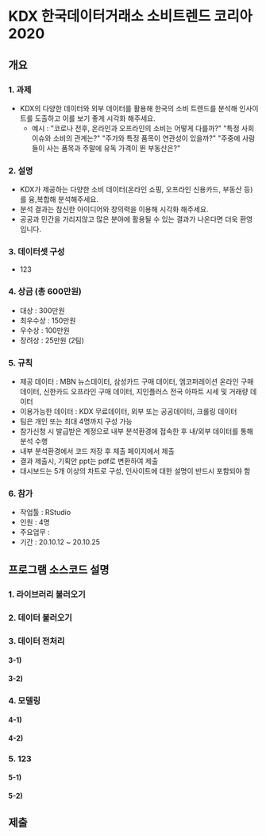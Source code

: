 # KDX 한국데이터거래소 소비트렌드 코리아 2020



## 개요

### 1. 과제
+ KDX의 다양한 데이터와 외부 데이터를 활용해 한국의 소비 트렌드를 분석해 인사이트를 도출하고 이를 보기 좋게 시각화 해주세요.
    - 예시 : "코로나 전후, 온라인과 오프라인의 소비는 어떻게 다를까?" "특정 사회 이슈와 소비의 관계는?" "주가와 특정 품목이 연관성이 있을까?" "주중에 사람들이 사는 품목과 주말에 유독 가격이 뛴 부동산은?"
	
### 2. 설명
+ KDX가 제공하는 다양한 소비 데이터(온라인 쇼핑, 오프라인 신용카드, 부동산 등)를 융,복합해 분석해주세요.
+ 분석 결과는 참신한 아이디어와 창의력을 이용해 시각화 해주세요.
+ 공공과 민간을 가리지않고 많은 분야에 활용될 수 있는 결과가 나온다면 더욱 환영입니다.

### 3. 데이터셋 구성 
+ 123

### 4. 상금 (총 600만원)
+ 대상 : 300만원
+ 최우수상 : 150만원
+ 우수상 : 100만원
+ 장려상 : 25만원 (2팀)

### 5. 규칙 
+ 제공 데이터 : MBN 뉴스데이터, 삼성카드 구매 데이터, 엠코퍼레이션 온라인 구매 데이터, 신한카드 오프라인 구매 데이터, 지인플러스 전국 아파트 시세 및 거래량 데이터
+ 이용가능한 데이터 :  KDX 무료데이터, 외부 또는 공공데이터, 크롤링 데이터
+ 팀은 개인 또는 최대 4명까지 구성 가능
+ 참가신청 시 발급받은 계정으로 내부 분석환경에 접속한 후 내/외부 데이터를 통해 분석 수행
+ 내부 분석환경에서 코드 저장 후 제출 페이지에서 제출
+ 결과 제출시, 기획안 ppt는 pdf로 변환하여 제출
+ 대시보드는 5개 이상의 차트로 구성, 인사이트에 대한 설명이 반드시 포함되야 함

### 6. 참가
+ 작업툴 : RStudio
+ 인원 : 4명
+ 주요업무 : 
+ 기간 : 20.10.12 ~ 20.10.25



## 프로그램 소스코드 설명
### 1. 라이브러리 불러오기



### 2. 데이터 불러오기



### 3. 데이터 전처리
#### 3-1)

#### 3-2)



### 4. 모델링
#### 4-1)


#### 4-2)


### 5. 123
#### 5-1)

#### 5-2)

## 제출
